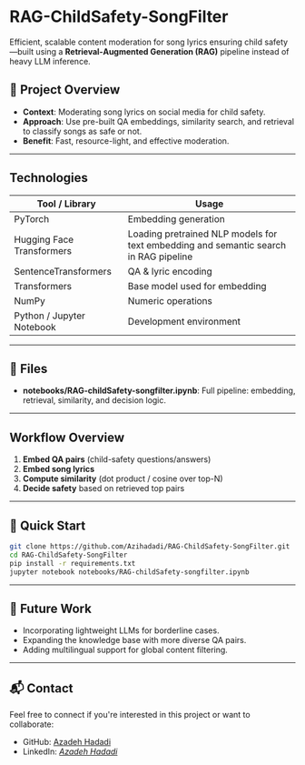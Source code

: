 # RAG-ChildSafety-SongFilter

Efficient, scalable content moderation for song lyrics ensuring child safety—built using a **Retrieval‑Augmented Generation (RAG)** pipeline instead of heavy LLM inference.

## 🎯 Project Overview

- **Context**: Moderating song lyrics on social media for child safety.
- **Approach**: Use pre-built QA embeddings, similarity search, and retrieval to classify songs as safe or not.
- **Benefit**: Fast, resource-light, and effective moderation.

---
##  Technologies
| Tool / Library             | Usage |
|----------------------------|-------|
| PyTorch                    | Embedding generation |
| Hugging Face Transformers  | Loading pretrained NLP models for text embedding and semantic search in RAG pipeline |
| SentenceTransformers       | QA & lyric encoding |
| Transformers               | Base model used for embedding |
| NumPy                      | Numeric operations |
| Python / Jupyter Notebook | Development environment |

---
## 📂 Files

- **notebooks/RAG-childSafety-songfilter.ipynb**: Full pipeline: embedding, retrieval, similarity, and decision logic.

---

##  Workflow Overview

1. **Embed QA pairs** (child-safety questions/answers)  
2. **Embed song lyrics**  
3. **Compute similarity** (dot product / cosine over top-N)  
4. **Decide safety** based on retrieved top pairs  

---

## 🚀 Quick Start

```bash
git clone https://github.com/Azihadadi/RAG-ChildSafety-SongFilter.git
cd RAG-ChildSafety-SongFilter
pip install -r requirements.txt
jupyter notebook notebooks/RAG-childSafety-songfilter.ipynb
```

---

## 🧠 Future Work

- Incorporating lightweight LLMs for borderline cases.
- Expanding the knowledge base with more diverse QA pairs.
- Adding multilingual support for global content filtering.

---

## 📬 Contact

Feel free to connect if you're interested in this project or want to collaborate:

- GitHub: [Azadeh Hadadi](https://github.com/Azihadadi)
- LinkedIn: _[Azadeh Hadadi](https://www.linkedin.com/in/azadeh-hadadi/)_  

